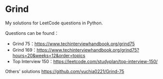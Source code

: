 # Grind
My solutions for LeetCode questions in Python.   

Questions can be found：    
- Grind 75：https://www.techinterviewhandbook.org/grind75     
- Grind 169：https://www.techinterviewhandbook.org/grind75?hours=20&weeks=12&order=topics
- Top Interview 150：https://leetcode.com/studyplan/top-interview-150/
   
Others' solutions https://github.com/yuchia0221/Grind-75
